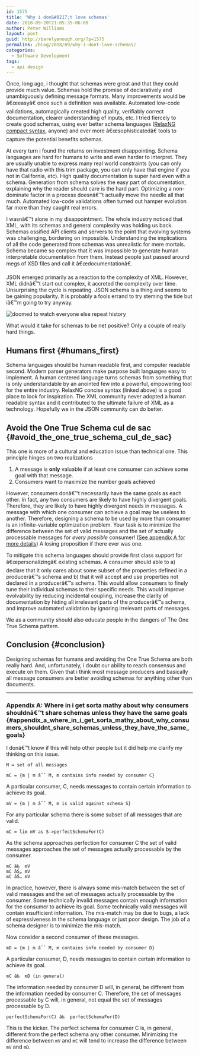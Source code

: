 ```yaml
---
id: 1575
title: 'Why i don&#8217;t love schemas'
date: 2018-09-20T21:05:35-06:00
author: Peter Williams
layout: post
guid: http://barelyenough.org/?p=1575
permalink: /blog/2018/09/why-i-dont-love-schemas/
categories:
  - Software Development
tags:
  - api design
---
```

Once, long ago, i thought that schemas were great and that they could provide much value. Schemas hold the promise of declaratively and unambiguously defining message formats. Many improvements would be â€œeasyâ€ once such a definition was available. Automated low-code validations, automagically created high quality, verifiably correct documentation, clearer understanding of inputs, etc. I tried fiercely to create good schemas, using ever better schema languages ([RelaxNG compact syntax](http://www.relaxng.org/compact-tutorial-20030326.html), anyone) and ever more â€œsophisticatedâ€ tools to capture the potential benefits schemas.

At every turn i found the returns on investment disappointing. Schema languages are hard for humans to write and even harder to interpret. They are usually unable to express many real world constraints (you can only have that radio with this trim package, you can only have that engine if you not in California, etc). High quality documentation is super hard even with a schema. Generation from schema solves the easy part of documentation, explaining why the reader should care is the hard part. Optimizing a non-dominate factor in a process doesnâ€™t actually move the needle all that much. Automated low-code validations often turned out hamper evolution far more than they caught real errors.

I wasnâ€™t alone in my disappointment. The whole industry noticed that XML, with its schemas and general complexity was holding us back. Schemas ossified API clients and servers to the point that evolving systems was challenging, bordering on impossible. Understanding the implications of all the code generated from schemas was unrealistic for mere mortals. Schema became so complex that it was impossible to generate human interpretable documentation from them. Instead people just passed around megs of XSD files and call it â€œdocumentationâ€.

JSON emerged primarily as a reaction to the complexity of XML. However, XML didnâ€™t start out complex, it accreted the complexity over time. Unsurprising the cycle is repeating. JSON schema is a thing and seems to be gaining popularity. It is probably a fools errand to try steming the tide but iâ€™m going to try anyway.

![doomed to watch everyone else repeat history](https://pbs.twimg.com/media/DdhLJQJWkAEf4Qr.jpg) 

What would it take for schemas to be net positive? Only a couple of really hard things.

## Humans first {#humans_first}

Schema languages should be human readable first, and computer readable second. Modern parser generators make purpose built languages easy to implement. A human centered language turns schemas from something that is only understandable by an anointed few into a powerful, empowering tool for the entire industry. RelaxNG concise syntax (linked above) is a good place to look for inspiration. The XML community never adopted a human readable syntax and it contributed to the ultimate failure of XML as a technology. Hopefully we in the JSON community can do better.

## Avoid the One True Schema cul de sac {#avoid_the_one_true_schema_cul_de_sac}

This one is more of a cultural and education issue than technical one. This principle hinges on two realizations

  1. A message is **only** valuable if at least one consumer can achieve some goal with that message.
  2. Consumers want to maximize the number goals achieved

However, consumers donâ€™t necessarily have the same goals as each other. In fact, any two consumers are likely to have highly divergent goals. Therefore, they are likely to have highly divergent needs in messages. A message with which one consumer can achieve a goal may be useless to another. Therefore, designing a schema to be used by more than consumer is an infinite-variable optimization problem. Your task is to minimize the difference between the set of valid messages and the set of actually processable messages for _every possible_ consumer! ([See appendix A for more details](#appendix-a)) A losing proposition if there ever was one.

To mitigate this schema languages should provide first class support for â€œpersonalizingâ€ existing schemas. A consumer should able to a) declare that it only cares about some subset of the properties defined in a producerâ€™s schema and b) that it will accept and use properties not declared in a producerâ€™s schema. This would allow consumers to finely tune their individual schemas to their specific needs. This would improve evolvability by reducing incidental coupling, increase the clarity of documentation by hiding all irrelevant parts of the producerâ€™s schema, and improve automated validation by ignoring irrelevant parts of messages.

We as a community should also educate people in the dangers of The One True Schema pattern.

## Conclusion {#conclusion}

Designing schemas for humans and avoiding the One True Schema are both really hard. And, unfortunately, i doubt our ability to reach consensus and execute on them. Given that i think most message producers and basically all message consumers are better avoiding schemas for anything other than documents.

* * *

### Appendix A: Where in i get sorta mathy about why consumers shouldnâ€™t share schemas unless they have the same goals {#appendix_a_where_in_i_get_sorta_mathy_about_why_consumers_shouldnt_share_schemas_unless_they_have_the_same_goals}

I donâ€™t know if this will help other people but it did help me clarify my thinking on this issue.

    M = set of all messages
    
    mC = {m | m âˆˆ M, m contains info needed by consumer C}

A particular consumer, C, needs messages to contain certain information to achieve its goal.

    mV = {m | m âˆˆ M, m is valid against schema S}

For any particular schema there is some subset of all messages that are valid.

    mC = lim mV as S->perfectSchemaFor(C)

As the schema approaches perfection for consumer C the set of valid messages approaches the set of messages actually processable by the consumer.

    mC â‰  mV
    mC âŠ„ mV
    mC âŠ… mV

In practice, however, there is always some mis-match between the set of valid messages and the set of messages actually processable by the consumer. Some technically invalid messages contain enough information for the consumer to achieve its goal. Some technically valid messages will contain insufficient information. The mis-match may be due to bugs, a lack of expressiveness in the schema language or just poor design. The job of a schema designer is to minimize the mis-match.

Now consider a second consumer of these messages.

    mD = {m | m âˆˆ M, m contains info needed by consumer D}

A particular consumer, D, needs messages to contain certain information to achieve its goal.

    mC â‰  mD (in general)

The information needed by consumer D will, in general, be different from the information needed by consumer C. Therefore, the set of messages processable by C will, in general, not equal the set of messages processable by D.

    perfectSchemaFor(C) â‰  perfectSchemaFor(D)

This is the kicker. The perfect schema for consumer C is, in general, different from the perfect schema any other consumer. Minimizing the difference between `mV` and `mC` will tend to increase the difference between `mV` and `mD`.